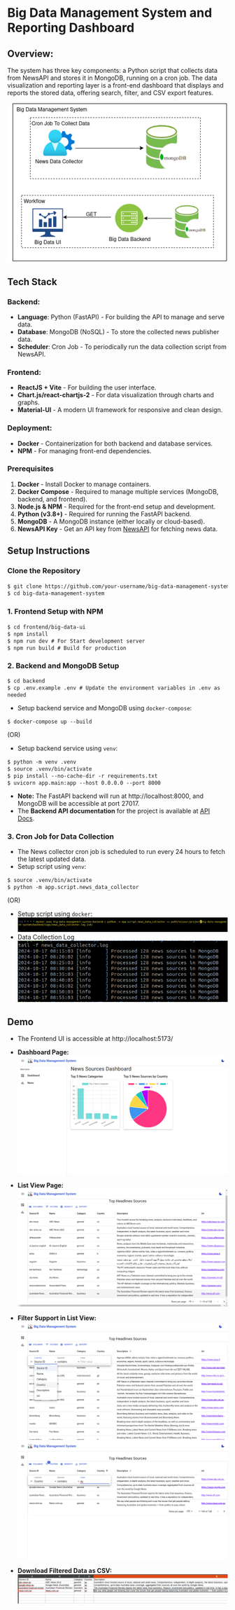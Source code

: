 # Big Data Management System and Reporting Dashboard

## Overview:

The system has three key components: a Python script that collects data from NewsAPI and stores it in MongoDB, running on a cron job. The data visualization and reporting layer is a front-end dashboard that displays and reports the stored data, offering search, filter, and CSV export features.

![BDMS Diagram](docs/image/BDMS.png)

## Tech Stack
### Backend:
- **Language**: Python (FastAPI) - For building the API to manage and serve data.
- **Database**: MongoDB (NoSQL) - To store the collected news publisher data.
- **Scheduler**: Cron Job - To periodically run the data collection script from NewsAPI.

### Frontend:
- **ReactJS + Vite** - For building the user interface.
- **Chart.js/react-chartjs-2** - For data visualization through charts and graphs.
- **Material-UI** - A modern UI framework for responsive and clean design.

### Deployment:
- **Docker** - Containerization for both backend and database services.
- **NPM** - For managing front-end dependencies.

### Prerequisites
1. **Docker** - Install Docker to manage containers.
2. **Docker Compose** - Required to manage multiple services (MongoDB, backend, and frontend).
3. **Node.js & NPM** - Required for the front-end setup and development.
4. **Python (v3.8+)** - Required for running the FastAPI backend.
5. **MongoDB** - A MongoDB instance (either locally or cloud-based).
6. **NewsAPI Key** - Get an API key from [NewsAPI](https://newsapi.org/) for fetching news data.

## Setup Instructions

### Clone the Repository
```bash
$ git clone https://github.com/your-username/big-data-management-system.git
$ cd big-data-management-system
```
### 1. Frontend Setup with NPM
```
$ cd frontend/big-data-ui
$ npm install
$ npm run dev # For Start development server
$ npm run build # Build for production
```

### 2. Backend and MongoDB Setup
```
$ cd backend
$ cp .env.example .env # Update the environment variables in .env as needed
```
- Setup backend service and MongoDB using `docker-compose`:
```
$ docker-compose up --build
```
(OR)
- Setup backend service using `venv`:
```
$ python -m venv .venv
$ source .venv/bin/activate
$ pip install --no-cache-dir -r requirements.txt
$ uvicorn app.main:app --host 0.0.0.0 --port 8000
```
- **Note:** The FastAPI backend will run at http://localhost:8000, and MongoDB will be accessible at port 27017.
- The **Backend API documentation** for the project is available at [API Docs](https://github.com/AyeKhantKhantPo/big-data-management-system/blob/main/docs/big-data-api-docs.html).

 ### 3. Cron Job for Data Collection
- The News collector cron job is scheduled to run every 24 hours to fetch the latest updated data.
- Setup script using `venv`:
 ```
 $ source .venv/bin/activate
 $ python -m app.script.news_data_collector
 ```
 (OR)
  - Setup script using `docker`:
   ![cron data collect ](docs/image/cron-data-collect.png)
  - Data Collection Log
   ![data collect log ](docs/image/data-collect-log.png)


## Demo
- The Frontend UI is accessible at http://localhost:5173/
  
- **Dashboard Page:**
  ![Dashboard](docs/image/dashboard.png)
  
- **List View Page:**
  ![Data](docs/image/data.png)
  
- **Filter Support in List View:**
  ![Filter1](docs/image/filter1.png)
  ![Filter2](docs/image/filter2.png)
  
- **Download Filtered Data as CSV:**
  ![Download](docs/image/download.png)
